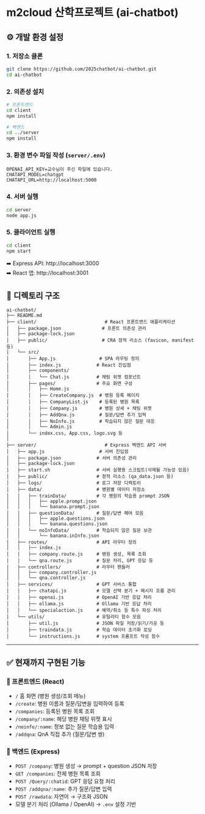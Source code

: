 # m2cloud 산학프로젝트 (ai-chatbot)

## ⚙️ 개발 환경 설정

### 1. 저장소 클론
```bash
git clone https://github.com/2025chatbot/ai-chatbot.git
cd ai-chatbot
```

### 2. 의존성 설치
```bash
# 프론트엔드
cd client
npm install

# 백엔드
cd ../server
npm install
```

### 3. 환경 변수 파일 작성 (`server/.env`)
```
OPENAI_API_KEY=교수님이 주신 파일에 있습니다.
CHATAPI_MODEL=chatgpt
CHATAPI_URL=http://localhost:5000
```

### 4. 서버 실행
```bash
cd server
node app.js
```

### 5. 클라이언트 실행
```bash
cd client
npm start
```

➡️ Express API: http://localhost:3000   
➡️ React 앱: http://localhost:3001




## 📁 디렉토리 구조

```
ai-chatbot/
├── README.md
├── client/                         # React 프론트엔드 애플리케이션
│   ├── package.json               # 프론트 의존성 관리
│   ├── package-lock.json
│   ├── public/                    # CRA 정적 리소스 (favicon, manifest 등)
│   └── src/
│       ├── App.js                # SPA 라우팅 정의
│       ├── index.js             # React 진입점
│       ├── components/
│       │   └── Chat.js          # 채팅 위젯 컴포넌트
│       ├── pages/               # 주요 화면 구성
│       │   ├── Home.js
│       │   ├── CreateCompany.js  # 병원 등록 페이지
│       │   ├── CompanyList.js    # 등록된 병원 목록
│       │   ├── Company.js        # 병원 상세 + 채팅 위젯
│       │   ├── AddQna.js         # 질문/답변 추가 입력
│       │   ├── NoInfo.js         # 학습되지 않은 질문 대응
│       │   └── Admin.js
│       └── index.css, App.css, logo.svg 등
│
├── server/                         # Express 백엔드 API 서버
│   ├── app.js                    # 서버 진입점
│   ├── package.json             # 서버 의존성 관리
│   ├── package-lock.json
│   ├── start.sh                 # 서버 실행용 스크립트(삭제될 가능성 있음)
│   ├── public/                  # 정적 리소스 (qa_data.json 등)
│   ├── logs/                    # 로그 저장 디렉토리
│   ├── data/                    # 병원별 데이터 저장소
│   │   ├── trainData/           # 각 병원의 학습용 prompt JSON
│   │   │   ├── apple.prompt.json
│   │   │   └── banana.prompt.json
│   │   ├── questionData/        # 질문/답변 페어 모음
│   │   │   ├── apple.questions.json
│   │   │   └── banana.questions.json
│   │   └── noInfoData/          # 학습되지 않은 질문 보관
│   │       └── banana.inInfo.json
│   ├── routes/                  # API 라우터 정의
│   │   ├── index.js
│   │   ├── company.route.js     # 병원 생성, 목록 조회
│   │   └── qna.route.js         # 질문 처리, GPT 응답 등
│   ├── controllers/             # 라우터 핸들러
│   │   ├── company.controller.js
│   │   └── qna.controller.js
│   ├── services/                # GPT 서비스 통합
│   │   ├── chatapi.js           # 모델 선택 분기 + 메시지 흐름 관리
│   │   ├── openai.js            # OpenAI 기반 응답 처리
│   │   ├── ollama.js            # Ollama 기반 응답 처리
│   │   └── specialaction.js     # 예약/취소 등 특수 파싱 처리
│   └── utils/                   # 유틸리티 함수 모음
│       ├── util.js              # JSON 파일 저장/읽기/가공 등
│       ├── traindata.js         # 학습 데이터 초기화 로딩
│       └── instructions.js      # system 프롬프트 작성 함수
```

---

## ✅ 현재까지 구현된 기능

### 📌 프론트엔드 (React)
- `/` 홈 화면 (병원 생성/조회 메뉴)
- `/create`: 병원 이름과 질문/답변을 입력하여 등록
- `/companies`: 등록된 병원 목록 조회
- `/company/:name`: 해당 병원 채팅 위젯 표시
- `/noinfo/:name`: 정보 없는 질문 학습용 입력
- `/addqna`: QnA 직접 추가 (질문/답변 쌍)

### 📌 백엔드 (Express)
- `POST /company`: 병원 생성 → prompt + question JSON 저장
- `GET /companies`: 전체 병원 목록 조회
- `POST /Query/:chatid`: GPT 응답 요청 처리
- `POST /addqna/:name`: 추가 질문/답변 입력
- `POST /rawdata`: 자연어 → 구조화 JSON
- 모델 분기 처리 (Ollama / OpenAI) → `.env` 설정 기반


